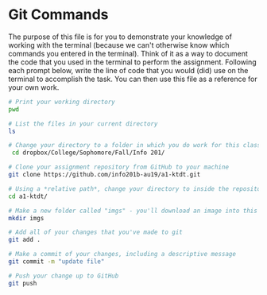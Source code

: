 # Git Commands
The purpose of this file is for you to demonstrate your knowledge of working with the terminal (because we can't otherwise know which commands you entered in the terminal). Think of it as a way to document the code that you used in the terminal to perform the assignment. Following each prompt below, write the line of code that you would (did) use on the terminal to accomplish the task. You can then use this file as a reference for your own work.

```bash
# Print your working directory
pwd

# List the files in your current directory
ls

# Change your directory to a folder in which you do work for this class
 cd dropbox/College/Sophomore/Fall/Info 201/

# Clone your assignment repository from GitHub to your machine
git clone https://github.com/info201b-au19/a1-ktdt.git

# Using a *relative path*, change your directory to inside the repository you just cloned
cd a1-ktdt/

# Make a new folder called "imgs" - you'll download an image into this folder
mkdir imgs

# Add all of your changes that you've made to git
git add .

# Make a commit of your changes, including a descriptive message
git commit -m "update file"

# Push your change up to GitHub
git push
```
